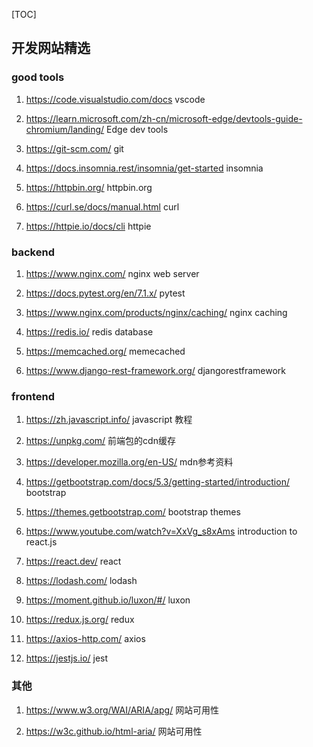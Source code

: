 
[TOC]

## 开发网站精选

### good tools
1. <https://code.visualstudio.com/docs> vscode

2. <https://learn.microsoft.com/zh-cn/microsoft-edge/devtools-guide-chromium/landing/> Edge dev tools

3. <https://git-scm.com/> git

4. <https://docs.insomnia.rest/insomnia/get-started> insomnia

5. <https://httpbin.org/> httpbin.org

6. <https://curl.se/docs/manual.html> curl 

7. <https://httpie.io/docs/cli> httpie




### backend
1. <https://www.nginx.com/> nginx web server

2. <https://docs.pytest.org/en/7.1.x/> pytest

3. <https://www.nginx.com/products/nginx/caching/> nginx caching

4. <https://redis.io/> redis database

5. <https://memcached.org/> memecached

6. <https://www.django-rest-framework.org/> djangorestframework



### frontend

1. <https://zh.javascript.info/> javascript 教程

2. <https://unpkg.com/> 前端包的cdn缓存

3. <https://developer.mozilla.org/en-US/> mdn参考资料

4. <https://getbootstrap.com/docs/5.3/getting-started/introduction/> bootstrap

5. <https://themes.getbootstrap.com/> bootstrap themes

6. <https://www.youtube.com/watch?v=XxVg_s8xAms> introduction to react.js

7. <https://react.dev/> react

8. <https://lodash.com/> lodash

9. <https://moment.github.io/luxon/#/> luxon

10. <https://redux.js.org/> redux

11. <https://axios-http.com/> axios

12. <https://jestjs.io/> jest


### 其他
1. <https://www.w3.org/WAI/ARIA/apg/> 网站可用性

2. <https://w3c.github.io/html-aria/> 网站可用性
